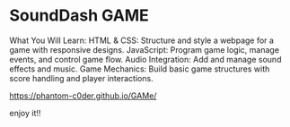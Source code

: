 # SoundDash GAME
 What You Will Learn:
 HTML & CSS: Structure and style a webpage for a game with responsive designs. JavaScript: Program game logic, manage events, and control game flow. Audio Integration: Add and manage sound effects and music. Game Mechanics: Build basic game structures with score handling and player interactions.


https://phantom-c0der.github.io/GAMe/

enjoy it!!
